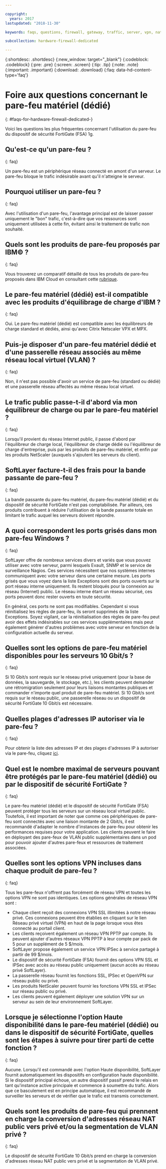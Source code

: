 ```yaml
---

copyright:
  years: 2017
lastupdated: "2018-11-30"

keywords: faqs, questions, firewall, gateway, traffic, server, vpn, nat

subcollection: hardware-firewall-dedicated

---
```


{:shortdesc: .shortdesc}
{:new_window: target="_blank"}
{:codeblock: .codeblock}
{:pre: .pre}
{:screen: .screen}
{:tip: .tip}
{:note: .note}
{:important: .important}
{:download: .download}
{:faq: data-hd-content-type='faq'}

# Foire aux questions concernant le pare-feu matériel (dédié)
{: #faqs-for-hardware-firewall-dedicated-}

Voici les questions les plus fréquentes concernant l'utilisation du pare-feu du dispositif de sécurité FortiGate (FSA) 1g.

## Qu'est-ce qu'un pare-feu ?
{: faq}

Un pare-feu est un périphérique réseau connecté en amont d'un serveur. Le pare-feu bloque le trafic indésirable avant qu'il n'atteigne le serveur.

## Pourquoi utiliser un pare-feu ?
{: faq}

Avec l'utilisation d'un pare-feu, l'avantage principal est de laisser passer uniquement le "bon" trafic, c'est-à-dire que vos ressources sont uniquement utilisées à cette fin, évitant ainsi le traitement de trafic non souhaité.

## Quels sont les produits de pare-feu proposés par IBM© ?
{: faq}

Vous trouverez un comparatif détaillé de tous les produits de pare-feu proposés dans IBM Cloud en consultant cette [rubrique](/docs/infrastructure/fortigate-10g?topic=fortigate-10g-exploring-firewalls).

## Le pare-feu matériel (dédié) est-il compatible avec les produits d'équilibrage de charge d'IBM ?
{: faq}

Oui. Le pare-feu matériel (dédié) est compatible avec les équilibreurs de charge standard et dédiés, ainsi qu'avec Citrix Netscaler VPX et MPX.

## Puis-je disposer d'un pare-feu matériel dédié et d'une passerelle réseau associés au même réseau local virtuel (VLAN) ?
{: faq}

Non, il n'est pas possible d'avoir un service de pare-feu (standard ou dédié) et une passerelle réseau affectés au même réseau local virtuel.

## Le trafic public passe-t-il d'abord via mon équilibreur de charge ou par le pare-feu matériel ?
{: faq}

Lorsqu'il provient du réseau Internet public, il passe d'abord par l'équilibreur de charge local, l'équilibreur de charge dédié ou l'équilibreur de charge d'entreprise, puis par les produits de pare-feu matériel, et enfin par les produits NetScaler (auxquels s'ajoutent les serveurs du client).

## SoftLayer facture-t-il des frais pour la bande passante de pare-feu ?
{: faq}

La bande passante du pare-feu matériel, du pare-feu matériel (dédié) et du dispositif de sécurité FortiGate n'est pas comptabilisée. Par ailleurs, ces produits contribuent à réduire l'utilisation de la bande passante totale en limitant le trafic auquel les serveurs doivent répondre.

## A quoi correspondent les ports grisés dans mon pare-feu Windows ?
{: faq}

SoftLayer offre de nombreux services divers et variés que vous pouvez utiliser avec votre serveur, parmi lesquels Evault, SNMP et le service de surveillance Nagios. Ces services nécessitent que nos systèmes internes communiquent avec votre serveur dans une certaine mesure. Les ports grisés que vous voyez dans la liste Exceptions sont des ports ouverts sur le port réseau interne uniquement. Ils restent bloqués pour la connexion au réseau (Internet) public. Le réseau interne étant un réseau sécurisé, ces ports peuvent donc rester ouverts en toute sécurité.

En général, ces ports ne sont pas modifiables. Cependant si vous réinitialisez les règles de pare-feu, ils seront supprimés de la liste Exceptions. Soyez vigilant, car la réinitialisation des règles de pare-feu peut avoir des effets indésirables sur ces services supplémentaires mais peut également générer d'autres problèmes avec votre serveur en fonction de la configuration actuelle du serveur.

## Quelles sont les options de pare-feu matériel disponibles pour les serveurs 10 Gbit/s ?
{: faq}

Si 10 Gbit/s sont requis sur le réseau privé uniquement (pour la base de données, la sauvegarde, le stockage, etc.), les clients peuvent demander une rétromigration seulement pour leurs liaisons montantes publiques et commander n'importe quel produit de pare-feu matériel. Si 10 Gbit/s sont requis sur le réseau public, une passerelle réseau ou un dispositif de sécurité FortiGate 10 Gbit/s est nécessaire.

## Quelles plages d'adresses IP autoriser via le pare-feu ?
{: faq}

Pour obtenir la liste des adresses IP et des plages d'adresses IP à autoriser via le pare-feu, cliquez [ici](/docs/infrastructure/hardware-firewall-dedicated?topic=hardware-firewall-dedicated-ibm-cloud-ip-ranges).

## Quel est le nombre maximal de serveurs pouvant être protégés par le pare-feu matériel (dédié) ou par le dispositif de sécurité FortiGate ?
{: faq}

Le pare-feu matériel (dédié) et le dispositif de sécurité FortiGate (FSA) peuvent protéger tous les serveurs sur un réseau local virtuel public.  Toutefois, il est important de noter que comme ces périphériques de pare-feu sont connectés avec une liaison montante de 2 Gbit/s, il est recommandé d'adapter le nombre d'instances de pare-feu pour obtenir les performances requises pour votre application. Les clients peuvent le faire en déployant des pare-feux de VLAN public supplémentaires dans un pod pour pouvoir ajouter d'autres pare-feux et ressources de traitement associées.

## Quelles sont les options VPN incluses dans chaque produit de pare-feu ?
{: faq}

Tous les pare-feux n'offrent pas forcément de réseau VPN et toutes les options VPN ne sont pas identiques.  Les options générales de réseau VPN sont :

* Chaque client reçoit des connexions VPN SSL illimitées à notre réseau privé. Ces connexions peuvent être établies en cliquant sur le lien Réseau privé virtuel (VPN) en haut de la page lorsque vous êtes connecté au portail client.
* Les clients reçoivent également un réseau VPN PPTP par compte. Ils peuvent ajouter d'autres réseaux VPN PPTP à leur compte par pack de 5 pour un supplément de 5 $/mois.
* SoftLayer propose également un service VPN IPSec à service partagé à partir de 99 $/mois.
* Le dispositif de sécurité FortiGate (FSA) fournit des options VPN SSL et IPSec avec accès au réseau public uniquement (aucun accès au réseau privé SoftLayer).
* La passerelle réseau fournit les fonctions SSL, IPSec et OpenVPN sur réseau public ou privé.
* Les produits NetScaler peuvent fournir les fonctions VPN SSL et IPSec sur réseau public ou privé.
* Les clients peuvent également déployer une solution VPN sur un serveur au sein de leur environnement SoftLayer.

## Lorsque je sélectionne l'option Haute disponibilité dans le pare-feu matériel (dédié) ou dans le dispositif de sécurité FortiGate, quelles sont les étapes à suivre pour tirer parti de cette fonction ?
{: faq}

Aucune. Lorsqu'il est commandé avec l'option Haute disponibilité, SoftLayer fournit automatiquement les dispositifs en configuration haute disponibilité.  Si le dispositif principal échoue, un autre dispositif passif prend le relais en tant qu'instance active principale et commence à soumettre du trafic.  Alors que ce basculement est en principe automatique, il est recommandé de surveiller les serveurs et de vérifier que le trafic est transmis correctement.

## Quels sont les produits de pare-feu qui prennent en charge la conversion d'adresses réseau NAT public vers privé et/ou la segmentation de VLAN privé ?
{: faq}

Le dispositif de sécurité FortiGate 10 Gbit/s prend en charge la conversion d'adresses réseau NAT public vers privé et la segmentation de VLAN privé.
